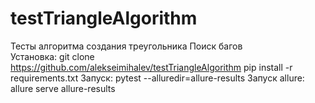 # testTriangleAlgorithm
Тесты алгоритма создания треугольника
Поиск багов  
Установка:
git clone https://github.com/alekseimihalev/testTriangleAlgorithm
pip install -r requirements.txt
Запуск:
pytest --alluredir=allure-results
Запуск allure:
allure serve allure-results

